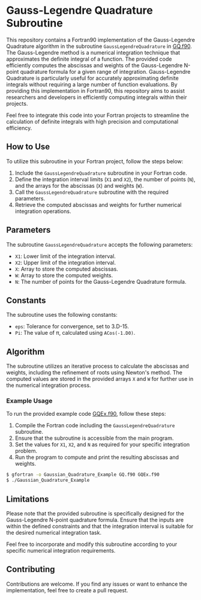 # Gauss-Legendre Quadrature Subroutine

This repository contains a Fortran90 implementation of the Gauss-Legendre Quadrature algorithm in the subroutine `GaussLegendreQuadrature` in [GQ.f90](GQ.f90). The Gauss-Legendre method is a numerical integration technique that approximates the definite integral of a function. The provided code efficiently computes the abscissas and weights of the Gauss-Legendre N-point quadrature formula for a given range of integration.
Gauss-Legendre Quadrature is particularly useful for accurately approximating definite integrals without requiring a large number of function evaluations. By providing this implementation in Fortran90, this repository aims to assist researchers and developers in efficiently computing integrals within their projects.

Feel free to integrate this code into your Fortran projects to streamline the calculation of definite integrals with high precision and computational efficiency.

## How to Use

To utilize this subroutine in your Fortran project, follow the steps below:

1. Include the `GaussLegendreQuadrature` subroutine in your Fortran code.
2. Define the integration interval limits (`X1` and `X2`), the number of points (`N`), and the arrays for the abscissas (`X`) and weights (`W`).
3. Call the `GaussLegendreQuadrature` subroutine with the required parameters.
4. Retrieve the computed abscissas and weights for further numerical integration operations.

## Parameters

The subroutine `GaussLegendreQuadrature` accepts the following parameters:

- `X1`: Lower limit of the integration interval.
- `X2`: Upper limit of the integration interval.
- `X`: Array to store the computed abscissas.
- `W`: Array to store the computed weights.
- `N`: The number of points for the Gauss-Legendre Quadrature formula.

## Constants

The subroutine uses the following constants:

- `eps`: Tolerance for convergence, set to 3.D-15.
- `Pi`: The value of π, calculated using `ACos(-1.D0)`.

## Algorithm

The subroutine utilizes an iterative process to calculate the abscissas and weights, including the refinement of roots using Newton's method. The computed values are stored in the provided arrays `X` and `W` for further use in the numerical integration process.

### Example Usage

To run the provided example code [GQEx.f90](GQEx.f90), follow these steps:

1. Compile the Fortran code including the `GaussLegendreQuadrature` subroutine.
2. Ensure that the subroutine is accessible from the main program.
3. Set the values for `X1`, `X2`, and `N` as required for your specific integration problem.
4. Run the program to compute and print the resulting abscissas and weights.

```bash
$ gfortran -o Gaussian_Quadrature_Example GQ.f90 GQEx.f90
$ ./Gaussian_Quadrature_Example
```

## Limitations

Please note that the provided subroutine is specifically designed for the Gauss-Legendre N-point quadrature formula. Ensure that the inputs are within the defined constraints and that the integration interval is suitable for the desired numerical integration task.

Feel free to incorporate and modify this subroutine according to your specific numerical integration requirements.

## Contributing

Contributions are welcome. If you find any issues or want to enhance the implementation, feel free to create a pull request.

